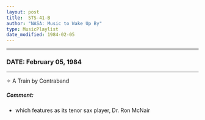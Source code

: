 ```yaml
---
layout: post
title:  STS-41-B
author: "NASA: Music to Wake Up By"
type: MusicPlaylist
date_modified: 1984-02-05
---
```


----
### DATE: February 05, 1984
----
✧ A Train by Contraband

##### Comment:
* which features as its tenor sax player, Dr. Ron McNair

